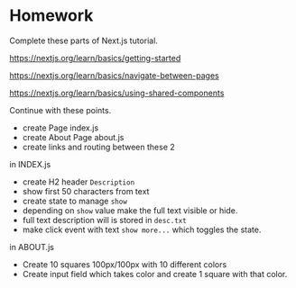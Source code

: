 # Homework

Complete these parts of Next.js tutorial.

https://nextjs.org/learn/basics/getting-started 

https://nextjs.org/learn/basics/navigate-between-pages

https://nextjs.org/learn/basics/using-shared-components


Continue with these points. 

- create Page index.js
- create About Page about.js
- create links and routing between these 2

in INDEX.js
- create H2 header `Description`
- show first 50 characters from text 
- create state to manage `show`
- depending on `show` value make the full text visible or hide. 
- full text description will is stored in `desc.txt`
- make click event with text `show more...` which toggles the state.

in ABOUT.js
- Create 10 squares 100px/100px with 10 different colors
- Create input field which takes color and create 1 square with that color. 

